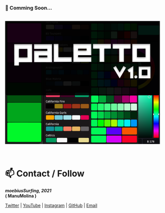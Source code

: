### 🔭 Comming Soon...

<br/>

<div align="left">
<!--
<img src="./banner.gif">
-->
<img src="https://github.com/moebiussurfing/ofxColorManager/blob/develop/docs/itch.io/Paletto_Thumbnail.png">
</div>

<br/>
<br/>

<h1>📫 Contact / Follow</h1>

<p>
<strong> 
  <em>
moebiusSurfing, 2021
  </em>
<br/>
( ManuMolina )

</strong>
</p>

<p>
<a href="https://twitter.com/moebiusSurfing/" rel="nofollow">Twitter</a> | 
<a href="https://www.youtube.com/moebiusSurfing" rel="nofollow">YouTube</a> | 
<a href="https://www.instagram.com/moebiusSurfing/" rel="nofollow">Instagram</a> | 
<a href="https://github.com/moebiussurfing" target="_blank">GitHub</a> | 
<a href="mailto:moebiussurfing@gmail.com" target="_blank">Email</a>
</p>

<!--
**moebiussurfing/moebiusSurfing** is a ✨ _special_ ✨ repository because its `README.md` (this file) appears on your GitHub profile.

Here are some ideas to get you started:

- 🔭 I’m currently working on ...
- 🌱 I’m currently learning ...
- 👯 I’m looking to collaborate on ...
- 🤔 I’m looking for help with ...
- 💬 Ask me about ...
- 📫 How to reach me: ...
- 😄 Pronouns: ...
- ⚡ Fun fact: ...
-->
